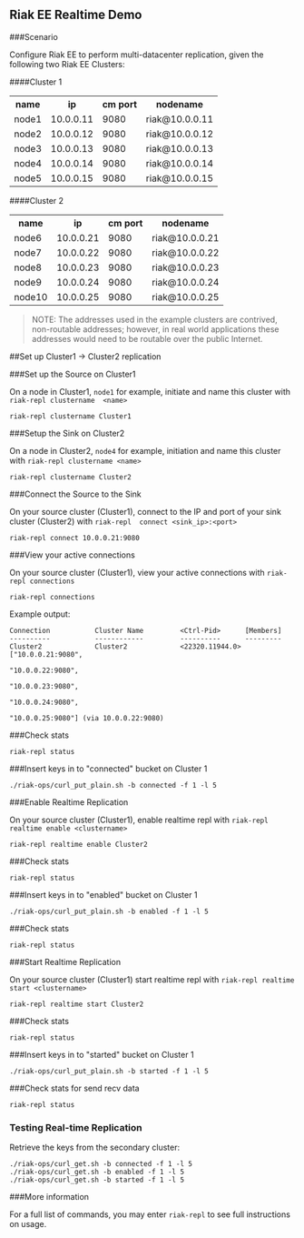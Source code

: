 ## Riak EE Realtime Demo

###Scenario

Configure Riak EE to perform multi-datacenter replication, given the following two Riak EE Clusters: 

####Cluster 1 

<table>
<tr><th>name</th><th>ip</th><th>cm port</th><th>nodename</th></tr>
<tr><td>node1</td><td>10.0.0.11</td><td>9080</td><td>riak@10.0.0.11</td></tr>
<tr><td>node2</td><td>10.0.0.12</td><td>9080</td><td>riak@10.0.0.12</td></tr>
<tr><td>node3</td><td>10.0.0.13</td><td>9080</td><td>riak@10.0.0.13</td></tr>
<tr><td>node4</td><td>10.0.0.14</td><td>9080</td><td>riak@10.0.0.14</td></tr>
<tr><td>node5</td><td>10.0.0.15</td><td>9080</td><td>riak@10.0.0.15</td></tr>
</table>

####Cluster 2

<table>
<tr><th>name</th><th>ip</th><th>cm port</th><th>nodename</th></tr>
<tr><td>node6</td><td>10.0.0.21</td><td>9080</td><td>riak@10.0.0.21</td></tr>
<tr><td>node7</td><td>10.0.0.22</td><td>9080</td><td>riak@10.0.0.22</td></tr>
<tr><td>node8</td><td>10.0.0.23</td><td>9080</td><td>riak@10.0.0.23</td></tr>
<tr><td>node9</td><td>10.0.0.24</td><td>9080</td><td>riak@10.0.0.24</td></tr>
<tr><td>node10</td><td>10.0.0.25</td><td>9080</td><td>riak@10.0.0.25</td></tr>
</table>

> NOTE: The addresses used in the example clusters are contrived, non-routable addresses; however, in real world applications these addresses would need to be routable over the public Internet.

##Set up Cluster1 → Cluster2 replication

###Set up the Source on Cluster1

On a node in Cluster1, `node1` for example, initiate and name this cluster with `riak-repl clustername 
<name>` 

	riak-repl clustername Cluster1
	
###Setup the Sink on Cluster2

On a node in Cluster2, `node4` for example, initiation and name this cluster with `riak-repl clustername <name>`

	riak-repl clustername Cluster2
	
###Connect the Source to the Sink

On your source cluster (Cluster1), connect to the IP and port of your sink cluster (Cluster2) with `riak-repl  connect <sink_ip>:<port>`

	riak-repl connect 10.0.0.21:9080
	
###View your active connections

On your source cluster (Cluster1), view your active connections with `riak-repl connections`

    riak-repl connections

Example output:

```
Connection           Cluster Name         <Ctrl-Pid>      [Members]
----------           ------------         ----------      ---------
Cluster2             Cluster2             <22320.11944.0> ["10.0.0.21:9080",
                                                           "10.0.0.22:9080",
                                                           "10.0.0.23:9080",
                                                           "10.0.0.24:9080",
                                                           "10.0.0.25:9080"] (via 10.0.0.22:9080)
```

###Check stats

    riak-repl status

###Insert keys in to "connected" bucket on Cluster 1

```
./riak-ops/curl_put_plain.sh -b connected -f 1 -l 5
```

###Enable Realtime Replication

On your source cluster (Cluster1), enable realtime repl with `riak-repl realtime enable <clustername>`

	riak-repl realtime enable Cluster2

###Check stats

    riak-repl status

###Insert keys in to "enabled" bucket on Cluster 1

```
./riak-ops/curl_put_plain.sh -b enabled -f 1 -l 5
```

###Check stats

    riak-repl status

###Start Realtime Replication
	
On your source cluster (Cluster1) start realtime repl with `riak-repl realtime start <clustername>`

	riak-repl realtime start Cluster2
	

###Check stats

    riak-repl status
    

###Insert keys in to "started" bucket on Cluster 1

```
./riak-ops/curl_put_plain.sh -b started -f 1 -l 5
```
    
###Check stats for send recv data

    riak-repl status


### Testing Real-time Replication

Retrieve the keys from the secondary cluster:

```
./riak-ops/curl_get.sh -b connected -f 1 -l 5
./riak-ops/curl_get.sh -b enabled -f 1 -l 5
./riak-ops/curl_get.sh -b started -f 1 -l 5
```

###More information
	
For a full list of commands, you may enter `riak-repl` to see full instructions on usage.
